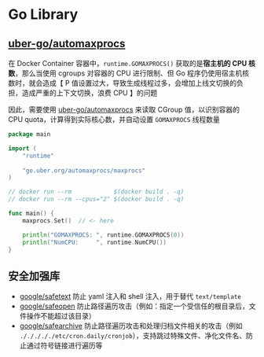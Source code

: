 # Go Library

## [uber-go/automaxprocs](https://github.com/uber-go/automaxprocs)

在 Docker Container 容器中，`runtime.GOMAXPROCS()` 获取的是**宿主机的 CPU 核数**，那么当使用 cgroups 对容器的 CPU 进行限制、但 Go 程序仍使用宿主机核数时，就会造成【 P 值设置过大，导致生成线程过多，会增加上线文切换的负担，造成严重的上下文切换，浪费 CPU 】的问题

因此，需要使用 [uber-go/automaxprocs](https://github.com/uber-go/automaxprocs) 来读取 CGroup 值，以识别容器的 CPU quota，计算得到实际核心数，并自动设置 `GOMAXPROCS` 线程数量

```go
package main

import (
	"runtime"
	
	"go.uber.org/automaxprocs/maxprocs"
)

// docker run --rm            $(docker build . -q)
// docker run --rm --cpus="2" $(docker build . -q)

func main() {
	maxprocs.Set()  // <- here 

	println("GOMAXPROCS: ", runtime.GOMAXPROCS(0))
	println("NumCPU:     ", runtime.NumCPU())
}
```

## 安全加强库

* [google/safetext](https://github.com/google/safetext) 防止 yaml 注入和 shell 注入，用于替代 `text/template`
* [google/safeopen](https://github.com/google/safeopen) 防止路径遍历攻击（例如：指定一个受信任的根目录后，文件操作不能超过该目录）
* [google/safearchive](https://github.com/google/safearchive) 防止路径遍历攻击和处理归档文件相关的攻击（例如 `./././././etc/cron.daily/cronjob`），支持跳过特殊文件、净化文件名、防止通过符号链接进行遍历等
